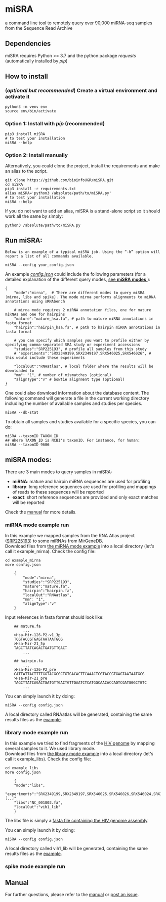 # miSRA
a command line tool to remotely query over 90,000 miRNA-seq samples from the Sequence Read Archive

## Dependencies
miSRA requires Python >= 3.7 and the python package *requests* (automatically installed by *pip*)

## How to install
### (*optional but recommended*) Create a virtual environment and activate it

    python3 -m venv env
    source env/bin/activate

### Option 1: Install with *pip* (recommended)

    pip3 install miSRA
    # to test your installation
    miSRA --help

### Option 2: Install manually 
Alternatively, you could clone the project, install the requirements and make an alias to the script.

    git clone https://github.com/bioinfoUGR/miSRA.git
    cd miSRA
    pip3 install -r requirements.txt
    alias miSRA='python3 /absolute/path/to/miSRA.py'
    # to test your installation
    miSRA --help

If you do not want to add an alias, miSRA is a stand-alone script so it should work all the same by simply:

    python3 /absolute/path/to/miSRA.py


## Run miSRA:

    Below is an example of a typical miSRA job. Using the “-h” option will report a list of all commands available.

    miSRA --config your_config.json
An example [*config.json*](https://raw.githubusercontent.com/bioinfoUGR/miSRA/main/src/example_configs/miSRA_example_config.json) could include the following parameters (for a detailed explanation of the different query modes, [see **miSRA modes** ](#miSRA-modes)):
    
    {
        "mode":"mirna",  # There are different modes to query miSRA (mirna, libs and spike). The mode mirna performs alignments to miRNA annotations using sRNAbench
        
        # mirna mode requires 2 miRNA annotation files, one for mature miRNAs and one for hairpins
        "mature":"mature_hsa.fa", # path to mature miRNA annotations in fasta format
        "hairpin":"hairpin_hsa.fa", # path to hairpin miRNA annotations in fasta format
        
        # you can specify which samples you want to profile either by specifying comma-separated SRA study or experiment accessions
        "studies":"SRP225193", # profile all samples from this study
        # "experiments":"SRX2349199,SRX2349197,SRX546025,SRX546026", # this would include these experiments
        
        "localOut":"RNAatlas", # local folder where the results will be downloaded to
        "mm": "1", # number of mismatches (optional)
        "alignType":"v" # bowtie alignment type (optional)
    }

One could also download information about the database content. The following command will generate a file in the 
current working directory including the number of available samples and studies per species.

    miSRA --db-stat

To obtain all samples and studies available for a specific species, you can do:

    miSRA --taxonID TAXON_ID
    ## Where TAXON_ID is NCBI's taxonID. For instance, for human:
    miSRA --taxonID 9606

## miSRA modes:
There are 3 main modes to query samples in miSRA:
* **miRNA**: mature and hairpin miRNA sequences are used for profiling
* **library**: long reference sequences are used for profiling and mappings of reads to these sequences will be reported
* **exact**: short reference sequences are provided and only exact matches will be reported

Check the [manual](https://github.com/bioinfoUGR/miSRA/blob/main/manual.pdf) for more details.

### miRNA mode example run
In this example we mapped samples from the RNA Atlas project ([SRP225193](https://trace.ncbi.nlm.nih.gov/Traces/?view=study&acc=SRP225193)) to some miRNAs from MirGeneDB.\
Download files from [the miRNA mode example](https://github.com/bioinfoUGR/miSRA/tree/master/examples/mirna) into a local directory (let's call it example_mirna). Check the config file:



    cd example_mirna
    more config.json
        
        {
            "mode":"mirna",
            "studies":"SRP225193",
            "mature":"mature.fa",
            "hairpin":"hairpin.fa",
            "localOut":"RNAatlas",
            "mm": "1",
            "alignType":"v"
        }

Input references in fasta format should look like:
        
        ## mature.fa
            ...
        >Hsa-Mir-126-P2-v1_3p
        TCGTACCGTGAGTAATAATGCG
        >Hsa-Mir-21_5p
        TAGCTTATCAGACTGATGTTGACT
            ...
        
        ## hairpin.fa
            ...
        >Hsa-Mir-126-P2_pre
        CATTATTACTTTTGGTACGCGCTGTGACACTTCAAACTCGTACCGTGAGTAATAATGCG
        >Hsa-Mir-21_pre
        TAGCTTATCAGACTGATGTTGACTGTTGAATCTCATGGCAACACCAGTCGATGGGCTGTC
            ...

You can simply launch it by doing:

    miSRA --config config.json

A local directory called RNAatlas will be generated, containing the same results files as the [example](https://github.com/bioinfoUGR/miSRA/tree/master/examples/mirna/output).

### library mode example run

In this example we tried to find fragments of the [HIV genome](https://www.ncbi.nlm.nih.gov/search/all/?term=NC_001802) by mapping several samples to it. We used library mode. \
Download files from [the library mode example](https://github.com/bioinfoUGR/miSRA/tree/master/examples/libs) into a local directory (let's call it example_libs). Check the config file:

    cd example_libs
    more config.json
        
        {
        "mode":"libs",
        "experiments":"SRX2349199,SRX2349197,SRX546025,SRX546026,SRX546024,SRX1130492,[..]"
        "libs":"NC_001802.fa",
        "localOut":"vih1_lib"
        }

The libs file is simply a [fasta file containing the HIV genome assembly](https://github.com/bioinfoUGR/miSRA/tree/master/examples/libs/NC_001802.fa). 

You can simply launch it by doing:

    miSRA --config config.json

A local directory called vih1_lib will be generated, containing the same results files as the [example](https://github.com/bioinfoUGR/miSRA/tree/master/examples/libs/output).


### spike mode example run


## Manual
For further questions, please refer to the [manual](https://github.com/bioinfoUGR/miSRA/blob/main/manual.pdf) or [post an issue](https://github.com/bioinfoUGR/miSRA/issues).





